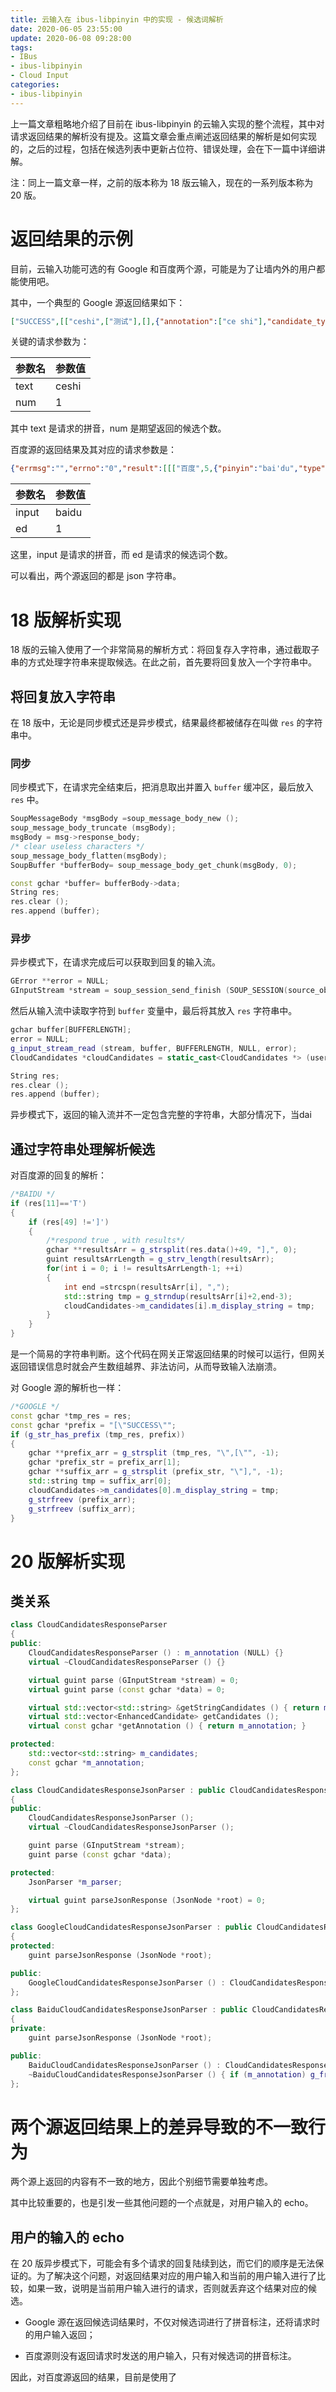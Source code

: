 ```yaml
---
title: 云输入在 ibus-libpinyin 中的实现 - 候选词解析
date: 2020-06-05 23:55:00
update: 2020-06-08 09:28:00
tags:
- IBus
- ibus-libpinyin
- Cloud Input
categories:
- ibus-libpinyin
---
```


上一篇文章粗略地介绍了目前在 ibus-libpinyin 的云输入实现的整个流程，其中对请求返回结果的解析没有提及。这篇文章会重点阐述返回结果的解析是如何实现的，之后的过程，包括在候选列表中更新占位符、错误处理，会在下一篇中详细讲解。

注：同上一篇文章一样，之前的版本称为 18 版云输入，现在的一系列版本称为 20 版。

# 返回结果的示例

目前，云输入功能可选的有 Google 和百度两个源，可能是为了让墙内外的用户都能使用吧。

其中，一个典型的 Google 源返回结果如下：

```json
["SUCCESS",[["ceshi",["测试"],[],{"annotation":["ce shi"],"candidate_type":[0],"lc":["16 16"]}]]]
```

关键的请求参数为：

| 参数名 | 参数值 |
|-------|-------|
| text  | ceshi |
| num   | 1     |

其中 text 是请求的拼音，num 是期望返回的候选个数。

百度源的返回结果及其对应的请求参数是：

```json
{"errmsg":"","errno":"0","result":[[["百度",5,{"pinyin":"bai'du","type":"IMEDICT"}]],"bai'du"],"status":"T"}
```

| 参数名 | 参数值 |
|-------|-------|
| input | baidu |
| ed    | 1     |

这里，input 是请求的拼音，而 ed 是请求的候选词个数。

可以看出，两个源返回的都是 json 字符串。




# 18 版解析实现

18 版的云输入使用了一个非常简易的解析方式：将回复存入字符串，通过截取子串的方式处理字符串来提取候选。在此之前，首先要将回复放入一个字符串中。

## 将回复放入字符串

在 18 版中，无论是同步模式还是异步模式，结果最终都被储存在叫做 `res` 的字符串中。

### 同步

同步模式下，在请求完全结束后，把消息取出并置入 `buffer` 缓冲区，最后放入 `res` 中。

```cpp
SoupMessageBody *msgBody =soup_message_body_new ();
soup_message_body_truncate (msgBody);
msgBody = msg->response_body;
/* clear useless characters */
soup_message_body_flatten(msgBody);
SoupBuffer *bufferBody= soup_message_body_get_chunk(msgBody, 0);

const gchar *buffer= bufferBody->data;
String res;
res.clear ();
res.append (buffer);
```

### 异步

异步模式下，在请求完成后可以获取到回复的输入流。

```cpp
GError **error = NULL;
GInputStream *stream = soup_session_send_finish (SOUP_SESSION(source_object), result, error);
```

然后从输入流中读取字符到 `buffer` 变量中，最后将其放入 `res` 字符串中。

```cpp
gchar buffer[BUFFERLENGTH];
error = NULL;
g_input_stream_read (stream, buffer, BUFFERLENGTH, NULL, error);
CloudCandidates *cloudCandidates = static_cast<CloudCandidates *> (user_data);

String res;
res.clear ();
res.append (buffer);
```

异步模式下，返回的输入流并不一定包含完整的字符串，大部分情况下，当dai

## 通过字符串处理解析候选

对百度源的回复的解析：

```cpp
/*BAIDU */
if (res[11]=='T')
{
    if (res[49] !=']')
    {   
        /*respond true , with results*/
        gchar **resultsArr = g_strsplit(res.data()+49, "],", 0);
        guint resultsArrLength = g_strv_length(resultsArr);
        for(int i = 0; i != resultsArrLength-1; ++i)
        {
            int end =strcspn(resultsArr[i], ",");
            std::string tmp = g_strndup(resultsArr[i]+2,end-3);
            cloudCandidates->m_candidates[i].m_display_string = tmp;
        }
    }
}
```

是一个简易的字符串判断。这个代码在网关正常返回结果的时候可以运行，但网关返回错误信息时就会产生数组越界、非法访问，从而导致输入法崩溃。

对 Google 源的解析也一样：

```cpp
/*GOOGLE */
const gchar *tmp_res = res;
const gchar *prefix = "[\"SUCCESS\"";
if (g_str_has_prefix (tmp_res, prefix))
{
    gchar **prefix_arr = g_strsplit (tmp_res, "\",[\"", -1);
    gchar *prefix_str = prefix_arr[1];
    gchar **suffix_arr = g_strsplit (prefix_str, "\"],", -1);
    std::string tmp = suffix_arr[0];
    cloudCandidates->m_candidates[0].m_display_string = tmp;
    g_strfreev (prefix_arr);
    g_strfreev (suffix_arr);
}
```

# 20 版解析实现



## 类关系

```cpp
class CloudCandidatesResponseParser
{
public:
    CloudCandidatesResponseParser () : m_annotation (NULL) {}
    virtual ~CloudCandidatesResponseParser () {}

    virtual guint parse (GInputStream *stream) = 0;
    virtual guint parse (const gchar *data) = 0;

    virtual std::vector<std::string> &getStringCandidates () { return m_candidates; }
    virtual std::vector<EnhancedCandidate> getCandidates ();
    virtual const gchar *getAnnotation () { return m_annotation; }

protected:
    std::vector<std::string> m_candidates;
    const gchar *m_annotation;
};
```



```cpp
class CloudCandidatesResponseJsonParser : public CloudCandidatesResponseParser
{
public:
    CloudCandidatesResponseJsonParser ();
    virtual ~CloudCandidatesResponseJsonParser ();

    guint parse (GInputStream *stream);
    guint parse (const gchar *data);

protected:
    JsonParser *m_parser;

    virtual guint parseJsonResponse (JsonNode *root) = 0;
};
```

```cpp
class GoogleCloudCandidatesResponseJsonParser : public CloudCandidatesResponseJsonParser
{
protected:
    guint parseJsonResponse (JsonNode *root);

public:
    GoogleCloudCandidatesResponseJsonParser () : CloudCandidatesResponseJsonParser () {}
};
```

```cpp
class BaiduCloudCandidatesResponseJsonParser : public CloudCandidatesResponseJsonParser
{
private:
    guint parseJsonResponse (JsonNode *root);

public:
    BaiduCloudCandidatesResponseJsonParser () : CloudCandidatesResponseJsonParser () {}
    ~BaiduCloudCandidatesResponseJsonParser () { if (m_annotation) g_free ((gpointer)m_annotation); }
};
```

# 两个源返回结果上的差异导致的不一致行为

两个源上返回的内容有不一致的地方，因此个别细节需要单独考虑。

其中比较重要的，也是引发一些其他问题的一个点就是，对用户输入的 echo。

## 用户的输入的 echo

在 20 版异步模式下，可能会有多个请求的回复陆续到达，而它们的顺序是无法保证的。为了解决这个问题，对返回结果对应的用户输入和当前的用户输入进行了比较，如果一致，说明是当前用户输入进行的请求，否则就丢弃这个结果对应的候选。

- Google 源在返回候选词结果时，不仅对候选词进行了拼音标注，还将请求时的用户输入返回；

- 百度源则没有返回请求时发送的用户输入，只有对候选词的拼音标注。

因此，对百度源返回的结果，目前是使用了
